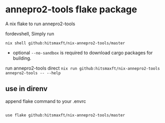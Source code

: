 # annepro2-tools flake package

A nix flake to run annepro2-tools 

fordevshell, Simply run
```shell
nix shell github:hitsmaxft/nix-annepro2-tools/master
```

* optional `--no-sandbox` is required to download cargo packages for building.

run annepro2-tools direct
```nix run github:hitsmaxft/nix-annepro2-tools annepro2-tools -- --help```


## use in direnv

append flake command to your .envrc

```.envrc

use flake github:hitsmaxft/nix-annepro2-tools/master
```

